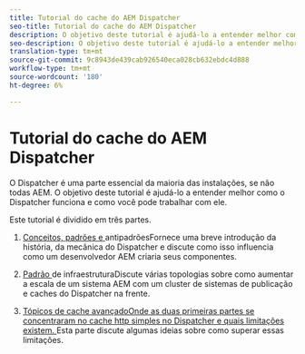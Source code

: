 ```yaml
---
title: Tutorial do cache do AEM Dispatcher
seo-title: Tutorial do cache do AEM Dispatcher
description: O objetivo deste tutorial é ajudá-lo a entender melhor como o Dispatcher funciona e como você pode trabalhar com ele.
seo-description: O objetivo deste tutorial é ajudá-lo a entender melhor como o Dispatcher funciona e como você pode trabalhar com ele.
translation-type: tm+mt
source-git-commit: 9c8943de439cab926540eca028cb632ebdc4d888
workflow-type: tm+mt
source-wordcount: '180'
ht-degree: 6%

---
```



# Tutorial do cache do AEM Dispatcher

O Dispatcher é uma parte essencial da maioria das instalações, se não todas AEM. O objetivo deste tutorial é ajudá-lo a entender melhor como o Dispatcher funciona e como você pode trabalhar com ele.

Este tutorial é dividido em três partes.

1. [Conceitos, padrões e ](chapter-1.md)
antipadrõesFornece uma breve introdução da história, da mecânica do Dispatcher e discute como isso influencia como um desenvolvedor AEM criaria seus componentes.

1. [Padrão ](chapter-2.md)
de infraestruturaDiscute várias topologias sobre como aumentar a escala de um sistema AEM com um cluster de sistemas de publicação e caches do Dispatcher na frente.

1. [Tópicos de cache avançadoOnde as duas primeiras partes se concentraram no cache http simples no Dispatcher e quais limitações existem. ](chapter-3.md)
Esta parte discute algumas ideias sobre como superar essas limitações.
